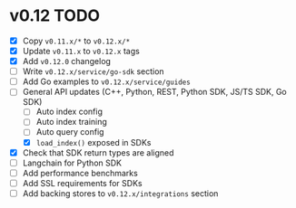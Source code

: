 # v0.12 TODO

- [X] Copy `v0.11.x/*` to `v0.12.x/*`
- [X] Update `v0.11.x` to `v0.12.x` tags
- [X] Add `v0.12.0` changelog
- [ ] Write `v0.12.x/service/go-sdk` section
- [ ] Add Go examples to `v0.12.x/service/guides`
- [ ] General API updates (C++, Python, REST, Python SDK, JS/TS SDK, Go SDK)
    - [ ] Auto index config
    - [ ] Auto index training
    - [ ] Auto query config
    - [X] `load_index()` exposed in SDKs
- [X] Check that SDK return types are aligned
- [ ] Langchain for Python SDK
- [ ] Add performance benchmarks
- [ ] Add SSL requirements for SDKs
- [ ] Add backing stores to `v0.12.x/integrations` section